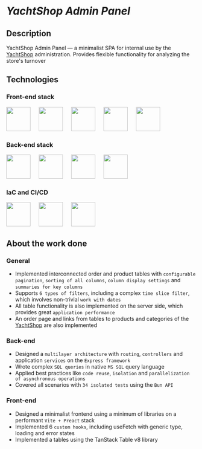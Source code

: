 # ***YachtShop Admin Panel***

## Description

YachtShop Admin Panel –– a minimalist SPA for internal use by the [YachtShop](https://github.com/RoundedToken/yacht_shop) administration. Provides flexible functionality for analyzing the store's turnover

## Technologies

### Front-end stack

<p>
<img background-color='#ECD53F' width='64' src='https://github.com/RoundedToken/yacht_shop_admin/assets/117864556/b3ae4356-16be-454d-97dd-1d5d30f49413'/>
&emsp;
<img background-color='#ECD53F' width='64' src='https://github.com/RoundedToken/yacht_shop_admin/assets/117864556/fd48382d-8694-473e-a4ed-5edc62f1da6b'/>
&emsp;
<img background-color='#ECD53F' width='64' src='https://github.com/RoundedToken/yacht_shop_admin/assets/117864556/fdcc9377-62cb-4c87-9349-6ef598ad74d2'/>
&emsp;
<img background-color='#ECD53F' width='64' src='https://github.com/RoundedToken/yacht_shop_admin/assets/117864556/e07ce933-b1b4-4fe6-a759-c50895addf6d'/>
&emsp;
<img background-color='#ECD53F' width='64' src='https://user-images.githubusercontent.com/117864556/231823330-a690159b-92b3-4127-a6f2-52ef8356371e.svg'/>


### Back-end stack

<p>
<img background-color='#ECD53F' width='64' src='https://github.com/RoundedToken/yacht_shop_admin/assets/117864556/b3ae4356-16be-454d-97dd-1d5d30f49413'/>
&emsp;
<img background-color='#ECD53F' width='64' src='https://github.com/RoundedToken/yacht_shop_admin/assets/117864556/e48337bb-5b2a-4048-a61d-6fa10497bbd4'/>
&emsp;
<img background-color='#ECD53F' width='64' src='https://user-images.githubusercontent.com/117864556/231824252-08d1c71a-1e9c-492a-9762-e72268ab52b8.svg'/>
&emsp;
<img background-color='#ECD53F' width='64' src='https://github.com/RoundedToken/yacht_shop_admin/assets/117864556/e2e010b3-4281-4e3c-a4a0-ea1d065861bb'/>

### IaC and CI/CD
<p>
<img background-color='#ECD53F' width='64' src='https://github.com/RoundedToken/yacht_shop/assets/117864556/9d33c06d-9eec-402f-b901-df0678630a27'/>
&emsp;
<img background-color='#ECD53F' width='64' src='https://github.com/RoundedToken/yacht_shop/assets/117864556/aeaebabf-088b-4abe-bf5f-e11881ca983c'/>
&emsp;
<img background-color='#ECD53F' width='64' src='https://github.com/RoundedToken/yacht_shop/assets/117864556/cfb831eb-8c68-49b2-bbb9-c880f74c3850'/>

## About the work done

### General

- Implemented interconnected order and product tables with `configurable pagination`, `sorting of all columns`, `column display settings` and `summaries for key columns`
- Supports `6 types of filters`, including a complex `time slice filter`, which involves non-trivial `work with dates`
- All table functionality is also implemented on the server side, which provides great `application performance`
- An order page and links from tables to products and categories of the [YachtShop](https://github.com/RoundedToken/yacht_shop) are also implemented

### Back-end

- Designed a `multilayer architecture` with `routing`, `controllers` and application `services` on the `Express framework`
- Wrote complex `SQL queries` in native `MS SQL` query language
- Applied best practices like `code reuse`, `isolation` and `parallelization of asynchronous operations`
- Covered all scenarios with `34 isolated tests` using the `Bun API`

### Front-end

- Designed a minimalist frontend using a minimum of libraries on a performant `Vite + Preact` stack
- Implemented 6 `custom hooks`, including useFetch with generic type, loading and error states
- Implemented a tables using the TanStack Table v8 library
